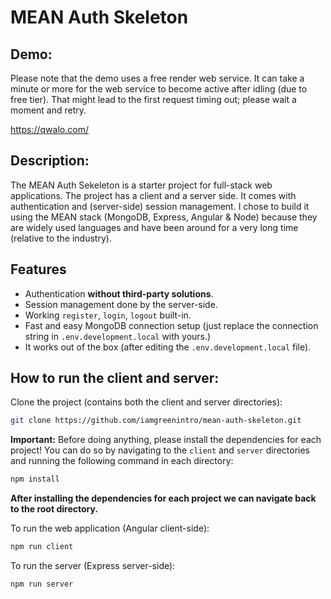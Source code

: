 # MEAN Auth Skeleton

## Demo:

Please note that the demo uses a free render web service.
It can take a minute or more for the web service to become active after idling (due to free tier).
That might lead to the first request timing out; please wait a moment and retry.

https://qwalo.com/

## Description:

The MEAN Auth Sekeleton is a starter project for full-stack web applications. The project has a client and a server side. It comes with authentication and (server-side) session management. I chose to build it using the MEAN stack (MongoDB, Express, Angular & Node) because they are widely used languages and have been around for a very long time (relative to the industry).

## Features

- Authentication **without third-party solutions**.
- Session management done by the server-side.
- Working `register`, `login`, `logout` built-in.
- Fast and easy MongoDB connection setup (just replace the connection string in `.env.development.local` with yours.)
- It works out of the box (after editing the `.env.development.local` file).

## How to run the client and server:

Clone the project (contains both the client and server directories):

```bash
git clone https://github.com/iamgreenintro/mean-auth-skeleton.git
```

**Important:** Before doing anything, please install the dependencies for each project!
You can do so by navigating to the `client` and `server` directories and running the following command in each directory:

```bash
npm install
```

**After installing the dependencies for each project we can navigate back to the root directory.**

To run the web application (Angular client-side):

```bash
npm run client
```

To run the server (Express server-side):

```bash
npm run server
```
